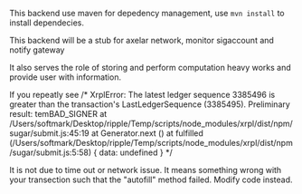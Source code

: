 This backend use maven for depedency management, use `mvn install` to install dependecies.

This backend will be a stub for axelar network, monitor sigaccount and notify gateway

It also serves the role of storing and perform computation heavy works and provide user with information.

If you repeatly see
/*
XrplError: The latest ledger sequence 3385496 is greater than the transaction's LastLedgerSequence (3385495).
Preliminary result: temBAD_SIGNER
    at /Users/softmark/Desktop/ripple/Temp/scripts/node_modules/xrpl/dist/npm/sugar/submit.js:45:19
    at Generator.next (<anonymous>)
    at fulfilled (/Users/softmark/Desktop/ripple/Temp/scripts/node_modules/xrpl/dist/npm/sugar/submit.js:5:58) {
  data: undefined
}
*/

It is not due to time out or network issue. It means something wrong with your transection  such that the "autofill" method failed. Modify code instead.